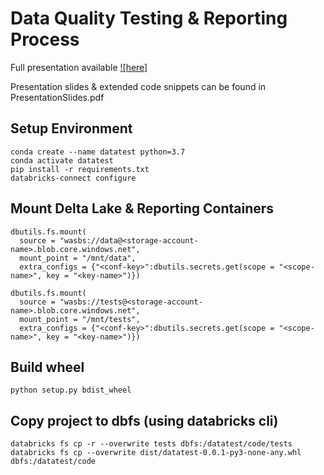 
# Data Quality Testing & Reporting Process
Full presentation available [![here]](https://www.youtube.com/watch?v=mZ33PJzJtlw&t=142s)

Presentation slides & extended code snippets can be found in PresentationSlides.pdf


## Setup Environment
```
conda create --name datatest python=3.7
conda activate datatest
pip install -r requirements.txt
databricks-connect configure
```
## Mount Delta Lake & Reporting Containers
```
dbutils.fs.mount(
  source = "wasbs://data@<storage-account-name>.blob.core.windows.net",
  mount_point = "/mnt/data",
  extra_configs = {"<conf-key>":dbutils.secrets.get(scope = "<scope-name>", key = "<key-name>")})
```
```
dbutils.fs.mount(
  source = "wasbs://tests@<storage-account-name>.blob.core.windows.net",
  mount_point = "/mnt/tests",
  extra_configs = {"<conf-key>":dbutils.secrets.get(scope = "<scope-name>", key = "<key-name>")})
```

## Build wheel 
```
python setup.py bdist_wheel
```

## Copy project to dbfs (using databricks cli)
```
databricks fs cp -r --overwrite tests dbfs:/datatest/code/tests
databricks fs cp --overwrite dist/datatest-0.0.1-py3-none-any.whl dbfs:/datatest/code
```